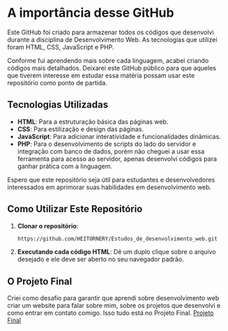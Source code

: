 # A importância desse GitHub

Este GitHub foi criado para armazenar todos os códigos que desenvolvi durante a disciplina de Desenvolvimento Web. As tecnologias que utilizei foram HTML, CSS, JavaScript e PHP. 

Conforme fui aprendendo mais sobre cada linguagem, acabei criando códigos mais detalhados. Deixarei este GitHub público para que aqueles que tiverem interesse em estudar essa matéria possam usar este repositório como ponto de partida.

## Tecnologias Utilizadas

- **HTML**: Para a estruturação básica das páginas web.
- **CSS**: Para estilização e design das páginas.
- **JavaScript**: Para adicionar interatividade e funcionalidades dinâmicas.
- **PHP**: Para o desenvolvimento de scripts do lado do servidor e integração com banco de dados, porém não cheguei a usar essa ferramenta para acesso ao servidor, apenas desenvolvi códigos para ganhar prática com a linguagem.

Espero que este repositório seja útil para estudantes e desenvolvedores interessados em aprimorar suas habilidades em desenvolvimento web.

## Como Utilizar Este Repositório

1. **Clonar o repositório**:
   ```bash
   https://github.com/HEITORNERY/Estudos_de_desenvolvimento_web.git
2. **Executando cada código HTML**:
    Dê um duplo clique sobre o arquivo desejado e ele deve ser aberto no seu navegador padrão.

## O Projeto Final
Criei como desafio para garantir que aprendi sobre desenvolvimento web criar um website para falar sobre mim, sobre os projetos que desenvolvi e como entrar em contato comigo.
Isso tudo está no Projeto Final.
[Projeto Final](https://heitornery.github.io/Estudos_de_desenvolvimento_web/)

